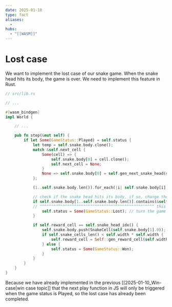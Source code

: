 ```yaml
---
date: 2025-01-10
type: fact
aliases:
  -
hubs:
  - "[[WASM]]"
---
```


# Lost case

We want to implement the lost case of our snake game. When the snake head hits its body, the game is over. We need to implement this feature in Rust.

```rs
// src/lib.rs

// ...

#[wasm_bindgen]
impl World {

    // ...

    pub fn step(&mut self) {
        if let Some(GameStatus::Played) = self.status {
            let temp = self.snake.body.clone();
            match &self.next_cell {
                Some(cell) => {
                    self.snake.body[0] = cell.clone();
                    self.next_cell = None;
                }
                None => self.snake.body[0] = self.gen_next_snake_head(self.snake.direction),
            };

            (1..self.snake.body.len()).for_each(|i| self.snake.body[i].0 = temp[i - 1].0);

            // check if the snake head hits its body, if so, change the game status to lost
            if self.snake.body[1..self.snake.body.len()].contains(&self.snake.body[0]) {
            // ^^^^^^^^^^^^^^^^^^^^^^^^^^^^^^^^^^^^^^^^^^^^^^^^^^ this will get vector slice without the head, and vector has contains method
                self.status = Some(GameStatus::Lost); // turn the game status to lost
            }

            if self.reward_cell == self.snake_head_idx() {
                self.snake.body.push(SnakeCell(self.snake.body[1].0));
                if self.snake_cells_len() < self.width * self.width {
                    self.reward_cell = Self::gen_reward_cell(self.width, &self.snake.body);
                } else {
                    self.status = Some(GameStatus::Won);
                }
            }
        }
    }
}
```

Because we have already implemented in the previous [[2025-01-10_Win-case|win case topic]] that the next play function in JS will only be triggered when the game status is Played, so the lost case has already been completed.
